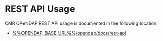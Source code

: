 # REST API Usage

CMR OPeNDAP REST API usage is documented in the following location:
* [%%OPENDAP_BASE_URL%%/opendap/docs/rest-api](%%OPENDAP_BASE_URL%%/opendap/docs/rest-api)
